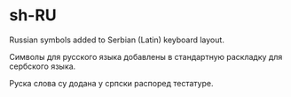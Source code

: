 # sh-RU

Russian symbols added to Serbian (Latin) keyboard layout.

Символы для русского языка добавлены в стандартную раскладку для сербского языка.

Руска слова су додана у српски распоред тестатуре.
